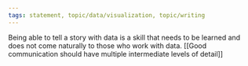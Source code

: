 ```yaml
---
tags: statement, topic/data/visualization, topic/writing
---
```

Being able to tell a story with data is a skill that needs to be learned and does not come naturally to those who work with data. [[Good communication should have multiple intermediate levels of detail]]